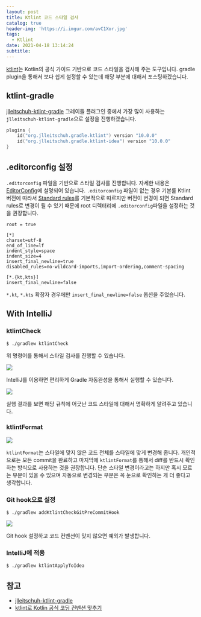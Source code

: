 ```yaml
---
layout: post
title: Ktlint 코드 스타일 검사
catalog: true
header-img: 'https://i.imgur.com/avC1Xor.jpg'
tags:
  - Ktlint
date: 2021-04-18 13:14:24
subtitle:
---
```



[ktlint](https://ktlint.github.io/)는 Kotlin의 공식 가이드 기반으로 코드 스타일을 검사해 주는 도구입니다. gradle plugin을 통해서 보다 쉽게 설정할 수 있는데 해당 부분에 대해서 포스팅하겠습니다.

## ktlint-gradle
[jlleitschuh-ktlint-gradle](https://github.com/JLLeitschuh/ktlint-gradle) 그레이들 플러그인 중에서 가장 많이 사용하는 `jlleitschuh-ktlint-gradle`으로 설정을 진행하겠습니다.


```kotlin
plugins {
    id("org.jlleitschuh.gradle.ktlint") version "10.0.0"
    id("org.jlleitschuh.gradle.ktlint-idea") version "10.0.0"
}
```

## .editorconfig 설정

`.editorconfig` 파일을 기반으로 스타일 검사를 진행합니다. 자세한 내용은 [EditorConfig](https://editorconfig.org/)에 설명되어 있습니다. `.editorconfig` 파일이 없는 경우 기본룰 Ktlint 버전에 따라서 [Standard rules](https://github.com/pinterest/ktlint#standard-rules)를 기본적으로 따르지만 버전이 변경이 되면 Standard rules로 변경이 될 수 있기 때문에 root 디렉터리에 `.editorconfig`파일을 설정하는 것을 권장합니다.

```
root = true

[*]
charset=utf-8
end_of_line=lf
indent_style=space
indent_size=4
insert_final_newline=true
disabled_rules=no-wildcard-imports,import-ordering,comment-spacing

[*.{kt,kts}]
insert_final_newline=false
```
`*.kt`, `*.kts` 확장자 경우에만 `insert_final_newline=false` 옵션을 주었습니다.

## With IntelliJ


### ktlintCheck
```
$ ./gradlew ktlintCheck  
```
위 명령어를 통해서 스타일 검사를 진행할 수 있습니다.

![](https://raw.githubusercontent.com/cheese10yun/blog-sample/master/ktlint/docs/gradle-ktlint-1.png)

IntelliJ를 이용하면 편리하게 Gradle 자동완성을 통해서 실행할 수 있습니다.

![](https://raw.githubusercontent.com/cheese10yun/blog-sample/master/ktlint/docs/gradle-ktlint-2.png)

실행 결과를 보면 해당 규칙에 어긋난 코드 스타일에 대해서 명확하게 알려주고 있습니다.

### ktlintFormat

![](https://raw.githubusercontent.com/cheese10yun/blog-sample/master/ktlint/docs/gradle-ktlint-3.png)

`ktlintFormat`는 스타일에 맞지 않은 코드 전체를 스타일에 맞게 변경해 줍니다. 개인적으로는 모든 commit을 완료하고 마지막에 `ktlintFormat`를 통해서 diff를 반드시 확인하는 방식으로 사용하는 것을 권장합니다. 단순 스타일 변경이라고는 하지만 혹시 모르는 부분이 있을 수 있으며 자동으로 변경되는 부분은 꼭 눈으로 확인하는 게 더 좋다고 생각합니다.

### Git hook으로 설정
```
$ ./gradlew addKtlintCheckGitPreCommitHook
```
![](https://raw.githubusercontent.com/cheese10yun/blog-sample/master/ktlint/docs/ktlint-git-hook.png)

Git hook 설정하고 코드 컨벤션이 맞지 않으면 예외가 발생합니다.

### IntelliJ에 적용

```
$ ./gradlew ktlintApplyToIdea
```

## 참고
* [jlleitschuh-ktlint-gradle](https://github.com/JLLeitschuh/ktlint-gradle)
* [ktlint로 Kotlin 공식 코딩 컨벤션 맞추기](https://blog.benelog.net/ktlint.html)